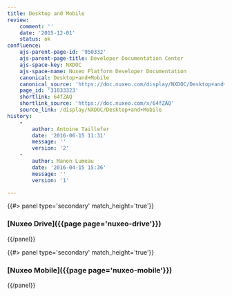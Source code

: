 ```yaml
---
title: Desktop and Mobile
review:
    comment: ''
    date: '2015-12-01'
    status: ok
confluence:
    ajs-parent-page-id: '950332'
    ajs-parent-page-title: Developer Documentation Center
    ajs-space-key: NXDOC
    ajs-space-name: Nuxeo Platform Developer Documentation
    canonical: Desktop+and+Mobile
    canonical_source: 'https://doc.nuxeo.com/display/NXDOC/Desktop+and+Mobile'
    page_id: '31033323'
    shortlink: 64fZAQ
    shortlink_source: 'https://doc.nuxeo.com/x/64fZAQ'
    source_link: /display/NXDOC/Desktop+and+Mobile
history:
    - 
        author: Antoine Taillefer
        date: '2016-06-15 11:31'
        message: ''
        version: '2'
    - 
        author: Manon Lumeau
        date: '2016-04-15 15:36'
        message: ''
        version: '1'

---
```

<div class="row" data-equalizer data-equalize-on="medium"><div class="column medium-6">{{#> panel type='secondary' match_height='true'}}

### [Nuxeo Drive]({{page page='nuxeo-drive'}})

{{/panel}}</div><div class="column medium-6">{{#> panel type='secondary' match_height='true'}}

### [Nuxeo Mobile]({{page page='nuxeo-mobile'}})

{{/panel}}</div></div>